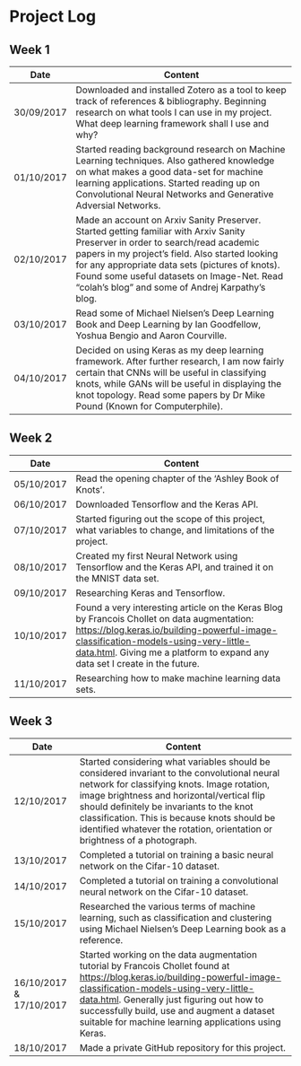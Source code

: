 # Project Log

## Week 1

Date | Content
------------ | -------------
30/09/2017 | Downloaded and installed Zotero as a tool to keep track of references & bibliography. Beginning research on what tools I can use in my project. What deep learning framework shall I use and why?
01/10/2017 | Started reading background research on Machine Learning techniques. Also gathered knowledge on what makes a good data-set for machine learning applications. Started reading up on Convolutional Neural Networks and Generative Adversial Networks.
02/10/2017 | Made an account on Arxiv Sanity Preserver. Started getting familiar with Arxiv Sanity Preserver in order to search/read academic papers in my project’s field. Also started looking for any appropriate data sets (pictures of knots). Found some useful datasets on Image-Net. Read “colah’s blog” and some of Andrej Karpathy’s blog.
03/10/2017 | Read some of Michael Nielsen’s Deep Learning Book and Deep Learning by Ian Goodfellow, Yoshua Bengio and Aaron Courville.
04/10/2017 | Decided on using Keras as my deep learning framework. After further research, I am now fairly certain that CNNs will be useful in classifying knots, while GANs will be useful in displaying the knot topology. Read some papers by Dr Mike Pound (Known for Computerphile).


## Week 2

Date | Content
------------ | -------------
05/10/2017 | Read the opening chapter of the ‘Ashley Book of Knots’. 
06/10/2017 | Downloaded Tensorflow and the Keras API.
07/10/2017 | Started figuring out the scope of this project, what variables to change, and limitations of the project.
08/10/2017 | Created my first Neural Network using Tensorflow and the Keras API, and trained it on the MNIST data set.
09/10/2017 | Researching Keras and Tensorflow.
10/10/2017 | Found a very interesting article on the Keras Blog by Francois Chollet on data augmentation: https://blog.keras.io/building-powerful-image-classification-models-using-very-little-data.html. Giving me a platform to expand any data set I create in the future.
11/10/2017 | Researching how to make machine learning data sets.


## Week 3

Date | Content
------------ | -------------
12/10/2017 | Started considering what variables should be considered invariant to the convolutional neural network for classifying knots. Image rotation, image brightness and horizontal/vertical flip should definitely be invariants to the knot classification. This is because knots should be identified whatever the rotation, orientation or brightness of a photograph.
13/10/2017 | Completed a tutorial on training a basic neural network on the Cifar-10 dataset.
14/10/2017 | Completed a tutorial on training a convolutional neural network on the Cifar-10 dataset.
15/10/2017 | Researched the various terms of machine learning, such as classification and  clustering using Michael Nielsen’s Deep Learning book as a reference.
16/10/2017 & 17/10/2017 | Started working on the data augmentation tutorial by Francois Chollet found at https://blog.keras.io/building-powerful-image-classification-models-using-very-little-data.html. Generally just figuring out how to successfully build, use and augment a dataset suitable for machine learning applications using Keras.
18/10/2017 | Made a private GitHub repository for this project.
